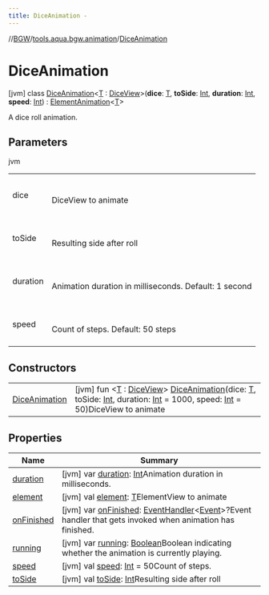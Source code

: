 ```yaml
---
title: DiceAnimation -
---
```

//[BGW](../../../index.md)/[tools.aqua.bgw.animation](../index.md)/[DiceAnimation](index.md)



# DiceAnimation  
 [jvm] class [DiceAnimation](index.md)<[T](index.md) : [DiceView](../../tools.aqua.bgw.elements.gameelements/-dice-view/index.md)>(**dice**: [T](index.md), **toSide**: [Int](https://kotlinlang.org/api/latest/jvm/stdlib/kotlin/-int/index.html), **duration**: [Int](https://kotlinlang.org/api/latest/jvm/stdlib/kotlin/-int/index.html), **speed**: [Int](https://kotlinlang.org/api/latest/jvm/stdlib/kotlin/-int/index.html)) : [ElementAnimation](../-element-animation/index.md)<[T](index.md)> 

A dice roll animation.

   


## Parameters  
  
jvm  
  
| | |
|---|---|
| <a name="tools.aqua.bgw.animation/DiceAnimation///PointingToDeclaration/"></a>dice| <a name="tools.aqua.bgw.animation/DiceAnimation///PointingToDeclaration/"></a><br><br>DiceView to animate<br><br>|
| <a name="tools.aqua.bgw.animation/DiceAnimation///PointingToDeclaration/"></a>toSide| <a name="tools.aqua.bgw.animation/DiceAnimation///PointingToDeclaration/"></a><br><br>Resulting side after roll<br><br>|
| <a name="tools.aqua.bgw.animation/DiceAnimation///PointingToDeclaration/"></a>duration| <a name="tools.aqua.bgw.animation/DiceAnimation///PointingToDeclaration/"></a><br><br>Animation duration in milliseconds. Default: 1 second<br><br>|
| <a name="tools.aqua.bgw.animation/DiceAnimation///PointingToDeclaration/"></a>speed| <a name="tools.aqua.bgw.animation/DiceAnimation///PointingToDeclaration/"></a><br><br>Count of steps. Default: 50 steps<br><br>|
  


## Constructors  
  
| | |
|---|---|
| <a name="tools.aqua.bgw.animation/DiceAnimation/DiceAnimation/#TypeParam(bounds=[tools.aqua.bgw.elements.gameelements.DiceView])#kotlin.Int#kotlin.Int#kotlin.Int/PointingToDeclaration/"></a>[DiceAnimation](-dice-animation.md)| <a name="tools.aqua.bgw.animation/DiceAnimation/DiceAnimation/#TypeParam(bounds=[tools.aqua.bgw.elements.gameelements.DiceView])#kotlin.Int#kotlin.Int#kotlin.Int/PointingToDeclaration/"></a> [jvm] fun <[T](index.md) : [DiceView](../../tools.aqua.bgw.elements.gameelements/-dice-view/index.md)> [DiceAnimation](-dice-animation.md)(dice: [T](index.md), toSide: [Int](https://kotlinlang.org/api/latest/jvm/stdlib/kotlin/-int/index.html), duration: [Int](https://kotlinlang.org/api/latest/jvm/stdlib/kotlin/-int/index.html) = 1000, speed: [Int](https://kotlinlang.org/api/latest/jvm/stdlib/kotlin/-int/index.html) = 50)DiceView to animate   <br>|


## Properties  
  
|  Name |  Summary | 
|---|---|
| <a name="tools.aqua.bgw.animation/DiceAnimation/duration/#/PointingToDeclaration/"></a>[duration](index.md#-1441825487%2FProperties%2F-302347323)| <a name="tools.aqua.bgw.animation/DiceAnimation/duration/#/PointingToDeclaration/"></a> [jvm] var [duration](index.md#-1441825487%2FProperties%2F-302347323): [Int](https://kotlinlang.org/api/latest/jvm/stdlib/kotlin/-int/index.html)Animation duration in milliseconds.   <br>|
| <a name="tools.aqua.bgw.animation/DiceAnimation/element/#/PointingToDeclaration/"></a>[element](index.md#-1189908807%2FProperties%2F-302347323)| <a name="tools.aqua.bgw.animation/DiceAnimation/element/#/PointingToDeclaration/"></a> [jvm] val [element](index.md#-1189908807%2FProperties%2F-302347323): [T](index.md)ElementView to animate   <br>|
| <a name="tools.aqua.bgw.animation/DiceAnimation/onFinished/#/PointingToDeclaration/"></a>[onFinished](index.md#-1272756236%2FProperties%2F-302347323)| <a name="tools.aqua.bgw.animation/DiceAnimation/onFinished/#/PointingToDeclaration/"></a> [jvm] var [onFinished](index.md#-1272756236%2FProperties%2F-302347323): [EventHandler](../../tools.aqua.bgw.event/-event-handler/index.md)<[Event](../../tools.aqua.bgw.event/-event/index.md)>?Event handler that gets invoked when animation has finished.   <br>|
| <a name="tools.aqua.bgw.animation/DiceAnimation/running/#/PointingToDeclaration/"></a>[running](index.md#978487638%2FProperties%2F-302347323)| <a name="tools.aqua.bgw.animation/DiceAnimation/running/#/PointingToDeclaration/"></a> [jvm] var [running](index.md#978487638%2FProperties%2F-302347323): [Boolean](https://kotlinlang.org/api/latest/jvm/stdlib/kotlin/-boolean/index.html)Boolean indicating whether the animation is currently playing.   <br>|
| <a name="tools.aqua.bgw.animation/DiceAnimation/speed/#/PointingToDeclaration/"></a>[speed](speed.md)| <a name="tools.aqua.bgw.animation/DiceAnimation/speed/#/PointingToDeclaration/"></a> [jvm] val [speed](speed.md): [Int](https://kotlinlang.org/api/latest/jvm/stdlib/kotlin/-int/index.html) = 50Count of steps.   <br>|
| <a name="tools.aqua.bgw.animation/DiceAnimation/toSide/#/PointingToDeclaration/"></a>[toSide](to-side.md)| <a name="tools.aqua.bgw.animation/DiceAnimation/toSide/#/PointingToDeclaration/"></a> [jvm] val [toSide](to-side.md): [Int](https://kotlinlang.org/api/latest/jvm/stdlib/kotlin/-int/index.html)Resulting side after roll   <br>|

